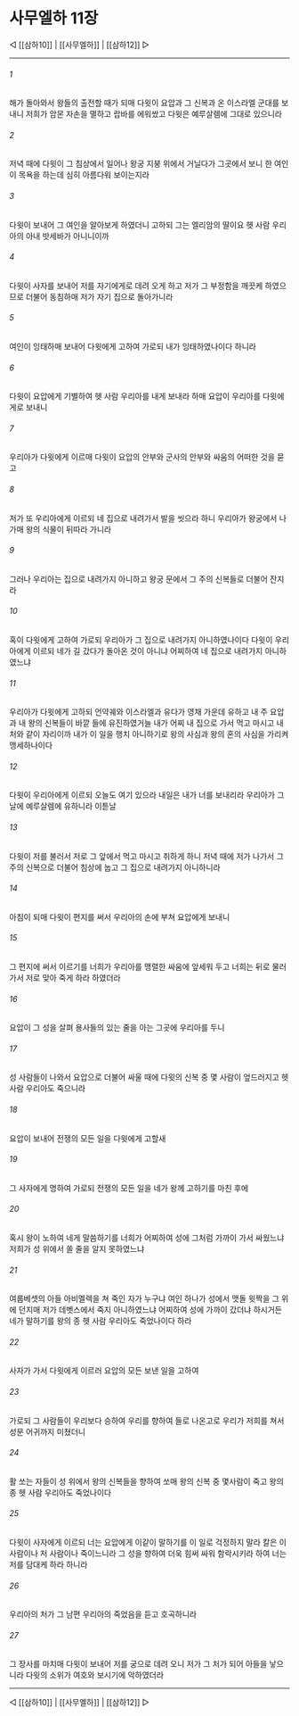 # 사무엘하 11장

◁ [[삼하10]] | [[사무엘하]] | [[삼하12]] ▷
***

###### 1
해가 돌아와서 왕들의 출전할 때가 되매 다윗이 요압과 그 신복과 온 이스라엘 군대를 보내니 저희가 암몬 자손을 멸하고 랍바를 에워쌌고 다윗은 예루살렘에 그대로 있으니라

###### 2
저녁 때에 다윗이 그 침상에서 일어나 왕궁 지붕 위에서 거닐다가 그곳에서 보니 한 여인이 목욕을 하는데 심히 아름다워 보이는지라

###### 3
다윗이 보내어 그 여인을 알아보게 하였더니 고하되 그는 엘리암의 딸이요 헷 사람 우리아의 아내 밧세바가 아니니이까

###### 4
다윗이 사자를 보내어 저를 자기에게로 데려 오게 하고 저가 그 부정함을 깨끗케 하였으므로 더불어 동침하매 저가 자기 집으로 돌아가니라

###### 5
여인이 잉태하매 보내어 다윗에게 고하여 가로되 내가 잉태하였나이다 하니라

###### 6
다윗이 요압에게 기별하여 헷 사람 우리아를 내게 보내라 하매 요압이 우리아를 다윗에게로 보내니

###### 7
우리아가 다윗에게 이르매 다윗이 요압의 안부와 군사의 안부와 싸움의 어떠한 것을 묻고

###### 8
저가 또 우리아에게 이르되 네 집으로 내려가서 발을 씻으라 하니 우리아가 왕궁에서 나가매 왕의 식물이 뒤따라 가니라

###### 9
그러나 우리아는 집으로 내려가지 아니하고 왕궁 문에서 그 주의 신복들로 더불어 잔지라

###### 10
혹이 다윗에게 고하여 가로되 우리아가 그 집으로 내려가지 아니하였나이다 다윗이 우리아에게 이르되 네가 길 갔다가 돌아온 것이 아니냐 어찌하여 네 집으로 내려가지 아니하였느냐

###### 11
우리아가 다윗에게 고하되 언약궤와 이스라엘과 유다가 영채 가운데 유하고 내 주 요압과 내 왕의 신복들이 바깥 들에 유진하였거늘 내가 어찌 내 집으로 가서 먹고 마시고 내 처와 같이 자리이까 내가 이 일을 행치 아니하기로 왕의 사심과 왕의 혼의 사심을 가리켜 맹세하나이다

###### 12
다윗이 우리아에게 이르되 오늘도 여기 있으라 내일은 내가 너를 보내리라 우리아가 그 날에 예루살렘에 유하니라 이튿날

###### 13
다윗이 저를 불러서 저로 그 앞에서 먹고 마시고 취하게 하니 저녁 때에 저가 나가서 그 주의 신복으로 더불어 침상에 눕고 그 집으로 내려가지 아니하니라

###### 14
아침이 되매 다윗이 편지를 써서 우리아의 손에 부쳐 요압에게 보내니

###### 15
그 편지에 써서 이르기를 너희가 우리아를 맹렬한 싸움에 앞세워 두고 너희는 뒤로 물러가서 저로 맞아 죽게 하라 하였더라

###### 16
요압이 그 성을 살펴 용사들의 있는 줄을 아는 그곳에 우리아를 두니

###### 17
성 사람들이 나와서 요압으로 더불어 싸울 때에 다윗의 신복 중 몇 사람이 엎드러지고 헷 사람 우리아도 죽으니라

###### 18
요압이 보내어 전쟁의 모든 일을 다윗에게 고할새

###### 19
그 사자에게 명하여 가로되 전쟁의 모든 일을 네가 왕께 고하기를 마친 후에

###### 20
혹시 왕이 노하여 네게 말씀하기를 너희가 어찌하여 성에 그처럼 가까이 가서 싸웠느냐 저희가 성 위에서 쏠 줄을 알지 못하였느냐

###### 21
여룹베셋의 아들 아비멜렉을 쳐 죽인 자가 누구냐 여인 하나가 성에서 맷돌 윗짝을 그 위에 던지매 저가 데벳스에서 죽지 아니하였느냐 어찌하여 성에 가까이 갔더냐 하시거든 네가 말하기를 왕의 종 헷 사람 우리아도 죽었나이다 하라

###### 22
사자가 가서 다윗에게 이르러 요압의 모든 보낸 일을 고하여

###### 23
가로되 그 사람들이 우리보다 승하여 우리를 향하여 들로 나온고로 우리가 저희를 쳐서 성문 어귀까지 미쳤더니

###### 24
활 쏘는 자들이 성 위에서 왕의 신복들을 향하여 쏘매 왕의 신복 중 몇사람이 죽고 왕의 종 헷 사람 우리아도 죽었나이다

###### 25
다윗이 사자에게 이르되 너는 요압에게 이같이 말하기를 이 일로 걱정하지 말라 칼은 이 사람이나 저 사람이나 죽이느니라 그 성을 향하여 더욱 힘써 싸워 함락시키라 하여 너는 저를 담대케 하라 하니라

###### 26
우리아의 처가 그 남편 우리아의 죽었음을 듣고 호곡하니라

###### 27
그 장사를 마치매 다윗이 보내어 저를 궁으로 데려 오니 저가 그 처가 되어 아들을 낳으니라 다윗의 소위가 여호와 보시기에 악하였더라

***
◁ [[삼하10]] | [[사무엘하]] | [[삼하12]] ▷